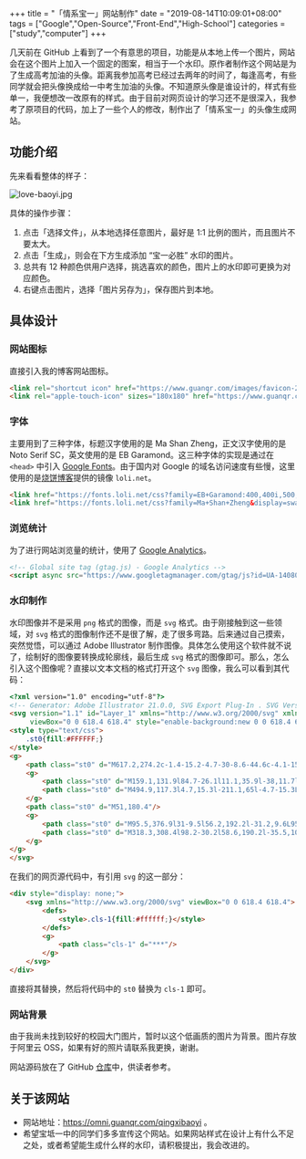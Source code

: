 +++
title = "「情系宝一」网站制作"
date = "2019-08-14T10:09:01+08:00"
tags = ["Google","Open-Source","Front-End","High-School"]
categories = ["study","computer"]
+++

几天前在 GitHub 上看到了一个有意思的项目，功能是从本地上传一个图片，网站会在这个图片上加入一个固定的图案，相当于一个水印。原作者制作这个网站是为了生成高考加油的头像。距离我参加高考已经过去两年的时间了，每逢高考，有些同学就会把头像换成给一中考生加油的头像。不知道原头像是谁设计的，样式有些单一，我便想改一改原有的样式。由于目前对网页设计的学习还不是很深入，我参考了原项目的代码，加上了一些个人的修改，制作出了「情系宝一」的头像生成网站。

## 功能介绍

先来看看整体的样子：

![love-baoyi.jpg](/images/love-baoyi.jpg "网站外观")

具体的操作步骤：

1. 点击「选择文件」，从本地选择任意图片，最好是 1:1 比例的图片，而且图片不要太大。
2. 点击「生成」，则会在下方生成添加 “宝一必胜” 水印的图片。
3. 总共有 12 种颜色供用户选择，挑选喜欢的颜色，图片上的水印即可更换为对应颜色。
4. 右键点击图片，选择「图片另存为」，保存图片到本地。

## 具体设计

### 网站图标

直接引入我的博客网站图标。

```html
<link rel="shortcut icon" href="https://www.guanqr.com/images/favicon-200x200.png">
<link rel="apple-touch-icon" sizes="180x180" href="https://www.guanqr.com/images/apple-touch-icon.png">
```

### 字体

主要用到了三种字体，标题汉字使用的是 Ma Shan Zheng，正文汉字使用的是 Noto Serif SC，英文使用的是 EB Garamond。这三种字体的实现是通过在 `<head>` 中引入 [Google Fonts](https://fonts.google.com/)。由于国内对 Google 的域名访问速度有些慢，这里使用的是[烧饼博客](https://sb.sb/)提供的镜像 `loli.net`。

```html
<link href="https://fonts.loli.net/css?family=EB+Garamond:400,400i,500,700,700i|Noto+Serif+SC:400,500,700&display=swap&subset=chinese-simplified" rel="stylesheet">
<link href="https://fonts.loli.net/css?family=Ma+Shan+Zheng&display=swap&subset=chinese-simplified" rel="stylesheet">
```

### 浏览统计

为了进行网站浏览量的统计，使用了 [Google Analytics](https://analytics.google.com/analytics/web/)。

```html
<!-- Global site tag (gtag.js) - Google Analytics -->
<script async src="https://www.googletagmanager.com/gtag/js?id=UA-140800645-1"></script>
```

### 水印制作

水印图像并不是采用 `png` 格式的图像，而是 `svg` 格式。由于刚接触到这一些领域，对 `svg` 格式的图像制作还不是很了解，走了很多弯路。后来通过自己摸索，突然觉悟，可以通过 Adobe Illustrator 制作图像。具体怎么使用这个软件就不说了，绘制好的图像要转换成轮廓线，最后生成 `svg` 格式的图像即可。那么，怎么引入这个图像呢？直接以文本文档的格式打开这个 `svg` 图像，我么可以看到其代码：

```html
<?xml version="1.0" encoding="utf-8"?>
<!-- Generator: Adobe Illustrator 21.0.0, SVG Export Plug-In . SVG Version: 6.00 Build 0)  -->
<svg version="1.1" id="Layer_1" xmlns="http://www.w3.org/2000/svg" xmlns:xlink="http://www.w3.org/1999/xlink" x="0px" y="0px"
	 viewBox="0 0 618.4 618.4" style="enable-background:new 0 0 618.4 618.4;" xml:space="preserve">
<style type="text/css">
	.st0{fill:#FFFFFF;}
</style>
<g>
	<path class="st0" d="M617.2,274.2c-1.4-15.2-4.7-30-8.6-44.6c-4.1-15.3-9.1-30.5-16.6-44.7c-4.6-8.7-6.7-18.4-12.2-26.6c-8.4-12.6-15.9-25.9-26.1-37.2c-5.7-6.3-9.8-13.8-15.8-19.9c-7.7-7.9-16.1-15-23.8-22.7c-6-6-12.7-11.1-19.2-16.4c-7.1-5.8-15.6-9.5-23-14.9c-11.3-8.2-24.3-13.6-36.6-20.1c-9.2-4.9-19.3-6.6-28.9-10c-7.3-2.6-14.6-5.2-22.2-7c-11.8-2.7-23.5-5.8-35.5-6.6c-9.1-0.6-17.7-3.8-26.8-3.5c-8.4,0.3-16.9,0.4-25.3-0.1c-7.9-0.4-15.2,2.8-22.9,3c-13,0.3-25.6,3.6-38,6.6c-14.1,3.4-27.7,9-41.7,12.9c-3.9,1.1-6.9,3.3-10.4,4.7c-5.9,2.5-11.7,5.4-17.4,8.4c-8.8,4.6-17.5,9.3-25.6,15.2c-7.1,5.1-15.1,8.8-21.7,14.8c-5.7,5.2-11.7,10-17.2,15.5C96.5,86.4,90,90.5,85,96.2c-6.3,7.2-12.8,14.3-18.6,21.9s-12,14.8-16.9,22.8c-6.6,10.9-13.6,21.5-18.7,33.4c-8.3,19.4-17,38.7-22.3,59.2s-9.1,41-8.4,62.2c0.1,4.8,0,9.7,0,16.8c0.6,11.7-0.6,25.7,1.8,39.8c2.8,16.4,6.1,32.6,11,48.5c5,16.2,12.5,31.4,19.1,46.9c5.8,13.5,14.2,25.2,22.1,37.3c4.3,6.7,10.3,12.3,14.5,18.9c4.3,6.8,10.3,12,15.1,18.3c3.7,4.8,9,8.5,13.6,12.6c6.9,6.1,13.5,12.7,20.8,18.3c11.8,9,24.4,16.7,37,24.5c19.8,12.3,41.3,20.7,63.4,27.4c13.6,4.1,27.6,7.7,41.9,9.4c12,1.5,23.8,4.8,36.2,3.9c7.3-0.5,14.7-0.1,22-0.1c10.1-0.1,20.1,0.2,30.1-1.9c15-3.1,30.1-5.5,44.8-9.7c10.2-2.9,20.1-6.5,30.1-9.7c13.5-4.3,25.8-11.5,38-18.6c11.3-6.6,22.4-13.6,33.1-21.1c11.9-8.3,22-18.7,32.5-28.5c8.2-7.6,15.8-16,22.5-25c6.1-8.3,12.6-16.3,18.6-24.7c9.4-13.3,16.4-27.8,23.1-42.6c6.5-14.3,12-29.1,16.5-44.2c5.4-18.4,9.7-37.4,10.1-56.7C618.3,315.1,619.1,294.7,617.2,274.2z M608,321.7c-0.9,19.3-3.6,38.4-8.2,57.2c-3,12.3-7.5,24.2-11.6,36.1c-0.2,0.7-0.2,1.4-0.8,1.9c-0.1,0.4-0.3,0.9-0.6,1.3c0,0,0,0,0,0c-2.2,6.5-5.2,12.7-7.3,19.3c-0.3,0.9-0.7,1.6-1.3,2.1c0.1,0.9-0.7,1.7-1.1,2.5c-5.7,11.4-12.9,21.9-19.8,32.6c-11.7,18.3-25.6,35.1-41.4,50c-16.4,15.4-34,29.2-53.6,40.5c-23,13.2-46.5,24.6-72.4,31c-15,3.8-30.2,6.9-45.5,9.2c-11.2,1.6-22.4,1.5-33.6,1.9c-21.7,0.8-42.9-2.1-64.2-6.5c-9.9-2-19.5-4.9-29.5-6.9c-8.3-1.7-16.2-5.7-24.1-9.2c-9.6-4.3-19-9-28.4-13.7c-0.3-0.1-0.6-0.3-0.9-0.5c-0.7-0.1-1.3-0.4-1.9-0.7c-0.9-0.3-1.8-0.7-2.6-1.1c-0.8-0.4-1.6-0.9-2.3-1.4c-0.2-0.1-0.4-0.2-0.6-0.4c-0.2-0.1-0.4-0.2-0.6-0.3c-0.3-0.2-0.7-0.3-0.3-0.2c0,0-0.1,0-0.1-0.1c-0.7-0.3-1.3-0.7-1.8-1.2c-0.1-0.1-0.2-0.2-0.3-0.3c-0.6-0.4-1.2-0.9-1.7-1.5c-3.1-1.8-5.7-4.2-8.6-6c-12.9-8.1-24.5-17.9-35.6-28.5c-7.9-7.6-16-15-23.4-23.2c-11.1-12.4-20.5-26-29.3-40.1c-6.3-10.1-12.7-20.1-17.1-31.2c-5.9-14.9-11.9-29.7-16.6-45c-4-13.4-6.9-27.1-8.7-41c-2.5-19.1-3.4-38.5-1.6-57.9c0.9-9.5,1.5-19,3.3-28.3c2.5-13.4,4.5-26.8,9.6-39.6c1.5-3.6,2-7.7,4-11.6c0.4-1.7,1.1-3.2,1.5-4.9c0.6-2.3,1.3-4.5,2.2-6.7c0.1-0.3,0.3-0.6,0.5-1c0.1-0.4,0.3-0.8,0.5-1.2c1.8-3.1,1.9-7.1,3.7-10.3c0-0.1,0-0.1,0-0.2c-0.1-0.1-0.1-0.1-0.1-0.2c7.6-16.9,16.9-33,27.7-48c9.2-13.2,19.5-25.6,30.9-37C110.4,86,126.8,71.8,145,60c10.4-6.6,21.1-12.6,32.2-18c13.6-7,27.8-12.7,42.5-16.9c12.4-3.5,24.8-6.4,37.4-9.1c8.6-1.8,17.3-1.6,25.8-3c10.4-1.7,20.7-1.9,31.1-1.8c13.2,0.1,26.2,2,39.2,3.9c21.7,3.2,43.1,8.6,63.7,16.1c15.7,5.7,30.3,13.8,44.7,22.4c8.2,4.9,16.2,10,24,15.5c9.3,6.7,18.2,14.1,26.5,22c5.7,5.4,11.2,10.9,16.8,16.4c4.4,4.3,8,9.1,11.9,13.8c7.7,9.3,14.4,19.3,21.1,29.4c7.4,11.2,14.4,22.8,19.5,35.3c6.1,15,12.3,30,16.3,45.7c3.8,14.9,7.4,30,8.7,45.6C607.4,291.9,608.7,306.8,608,321.7z"/>
	<g>
		<path class="st0" d="M159.1,131.9l84.7-26.1l11.1,35.9l-38,11.7l-6.3-20.4L77.9,173.8l6.3,20.4l-37.3,11.5l-11.1-35.9l84.7-26.1l-1.9-6.3l38.6-11.9L159.1,131.9z M277.3,278.4l19.5-6l4.8,15.5l-211.1,65l-4.8-15.5l86.9-26.8l-14.2-46l-86.9,26.8l-4.8-15.5l86.9-26.8l-12.6-40.9L54.2,235l-4.7-15.3l211.1-65l4.7,15.3l-86.9,26.8l12.6,40.9l86.9-26.8l4.8,15.5l-86.9,26.8l14.2,46l33.2-10.2l-10-32.6l34.1-10.5L277.3,278.4z"/>
		<path class="st0" d="M494.9,117.3l4.7,15.3l-211.1,65l-4.7-15.3L494.9,117.3z"/>
	</g>
	<path class="st0" d="M51,180.4"/>
	<g>
		<path class="st0" d="M95.5,376.9l31-9.5l56.2,192.2l-31.2,9.6L95.5,376.9z M273.2,514l-4.1-16.4l-80.6,24.8l-48.9-159l31-9.5l44.2,143.5l50.5-15.6l-35.6-146.1l29-8.9l35.9,146.1l9.4-2.9l4.8,15.5l-10.3,3.2l8,32.2l-105.1,32.4l-4.8-15.5L273.2,514zM256.7,466l-30.3,9.3l-45.7-124.6l30.1-9.3L256.7,466z M361.8,504.5l-30.5,9.4l-61.6-190.5l30.3-9.3L361.8,504.5z"/>
		<path class="st0" d="M318.3,308.4l98.2-30.2l58.6,190.2l-35.5,10.9l-19.3-62.7l-27.2,8.4l19.3,62.7l-35.5,10.9L318.3,308.4zM371,353.4l27.2-8.4l-12.4-40.4l-27.2,8.4L371,353.4z M388.3,409.5l27.2-8.4l-12.6-40.9l-27.2,8.4L388.3,409.5z M487.8,354.8L467,287.2l-37.5,11.5l-7.1-23.1l27.2-8.4l2.3,7.6l10.3-3.2l-2.3-7.6l33.7-10.4l2.4,7.6l34.1-10.5l4.8,15.5l-34.1,10.5l20.8,67.6l34.1-10.5l4.8,15.5l-34.1,10.5l21.1,68.5l34.1-10.5l4.8,15.5l-104,32l-4.8-15.5l36.2-11.1l-21.1-68.5l-36.2,11.1l-4.8-15.5L487.8,354.8z"/>
	</g>
</g>
</svg>
```

在我们的网页源代码中，有引用 `svg` 的这一部分：

```html
<div style="display: none;">
	<svg xmlns="http://www.w3.org/2000/svg" viewBox="0 0 618.4 618.4">
		<defs>
			<style>.cls-1{fill:#ffffff;}</style>
		</defs>
		<g>
			<path class="cls-1" d="***"/>
		</g>
	</svg>
</div>
```

直接将其替换，然后将代码中的 `st0` 替换为 `cls-1` 即可。

### 网站背景

由于我尚未找到较好的校园大门图片，暂时以这个低画质的图片为背景。图片存放于阿里云 OSS，如果有好的照片请联系我更换，谢谢。

网站源码放在了 GitHub [仓库](https://github.com/omniversemind/qingxibaoyi)中，供读者参考。

## 关于该网站

+ 网站地址：<https://omni.guanqr.com/qingxibaoyi> 。
+ 希望宝坻一中的同学们多多宣传这个网站。如果网站样式在设计上有什么不足之处，或者希望能生成什么样的水印，请积极提出，我会改进的。